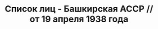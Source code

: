 ---
title: Список лиц - Башкирская АССР // от 19 апреля 1938 года
description: РГАСПИ, ф.17, оп.171, дело 416, лист 223
images:
- /disk/pictures/v08/17-171-416-223.jpg
- /disk/pictures/v08/17-171-416-224.jpg
- /disk/pictures/v08/17-171-416-225.jpg
- /disk/pictures/v08/17-171-416-226.jpg
- /disk/pictures/v08/17-171-416-227.jpg
- /disk/pictures/v08/17-171-416-228.jpg
---